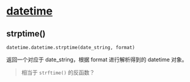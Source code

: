 # [datetime](https://docs.python.org/zh-cn/3/library/datetime.html?highlight=datetime#datetime.datetime.now)

## strptime()
```
datetime.datetime.strptime(date_string, format)
```
返回一个对应于 date_string，根据 format 进行解析得到的 datetime 对象。  

>相当于 `strftime()` 的反函数？  

